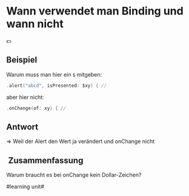 # Wann verwendet man Binding und wann nicht
💵

## Beispiel
Warum muss man hier ein `$` mitgeben:

```swift
.alert("abcd", isPresented: $xy) { //
```

aber hier nicht:

```swift
.onChange(of: xy) { //
```

## Antwort
=\> Weil der Alert den Wert ja verändert und onChange nicht

##  Zusammenfassung
Warum braucht es bei onChange kein Dollar-Zeichen?

#learning unit#